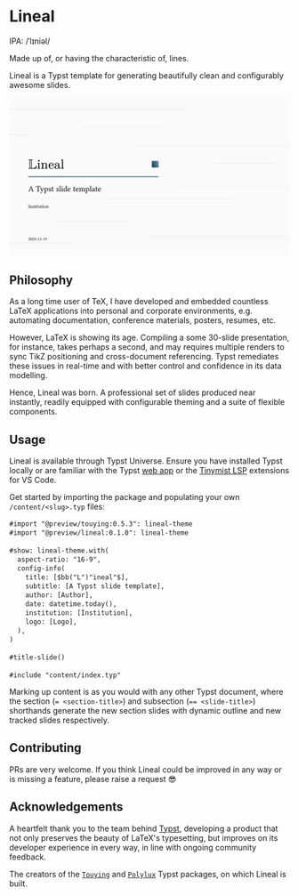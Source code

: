 # Lineal

IPA: /ˈlɪniəl/

Made up of, or having the characteristic of, lines.

Lineal is a Typst template for generating beautifully clean and configurably awesome slides.

![Demo slide deck](/assets/img/demo.gif)

## Philosophy

As a long time user of TeX, I have developed and embedded countless LaTeX applications into personal and corporate environments, e.g. automating documentation, conference materials, posters, resumes, etc.

However, LaTeX is showing its age. Compiling a some 30-slide presentation, for instance, takes perhaps a second, and may requires multiple renders to sync TikZ positioning and cross-document referencing. Typst remediates these issues in real-time and with better control and confidence in its data modelling.

Hence, Lineal was born. A professional set of slides produced near instantly, readily equipped with configurable theming and a suite of flexible components.

## Usage

Lineal is available through Typst Universe. Ensure you have installed Typst locally or are familiar with the Typst [web app](https://typst.app/) or the [Tinymist LSP](https://marketplace.visualstudio.com/items?itemName=myriad-dreamin.tinymist) extensions for VS Code.

Get started by importing the package and populating your own `/content/<slug>.typ` files:

```typst
#import "@preview/touying:0.5.3": lineal-theme
#import "@preview/lineal:0.1.0": lineal-theme

#show: lineal-theme.with(
  aspect-ratio: "16-9",
  config-info(
    title: [$bb("L")"ineal"$],
    subtitle: [A Typst slide template],
    author: [Author],
    date: datetime.today(),
    institution: [Institution],
    logo: [Logo],
  ),
)

#title-slide()

#include "content/index.typ"
```

Marking up content is as you would with any other Typst document, where the section (`= <section-title>`) and subsection (`== <slide-title>`) shorthands generate the new section slides with dynamic outline and new tracked slides respectively.

## Contributing

PRs are very welcome. If you think Lineal could be improved in any way or is missing a feature, please raise a request 😎

## Acknowledgements

A heartfelt thank you to the team behind [Typst](https://github.com/typst/typst), developing a product that not only preserves the beauty of LaTeX's typesetting, but improves on its developer experience in every way, in line with ongoing community feedback.

The creators of the [`Touying`](https://github.com/touying-typ/touying) and [`Polylux`](https://github.com/andreasKroepelin/polylux) Typst packages, on which Lineal is built.

